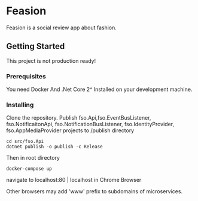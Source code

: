 # Feasion

Feasion is a social review app about fashion.

## Getting Started

This project is not production ready!

### Prerequisites

You need Docker And .Net Core 2^ Installed on your development machine.


### Installing

Clone the repository. Publish fso.Api,fso.EventBusListener, fso.NotificaitonApi, fso.NotificationBusListener, fso.IdentityProvider, fso.AppMediaProvider projects to /publish directory

```
cd src/fso.Api
dotnet publish -o publish -c Release
```
Then in root directory

```
docker-compose up
```
navigate to localhost:80 | localhost in Chrome Browser

Other browsers may add 'www' prefix to subdomains of microservices.
